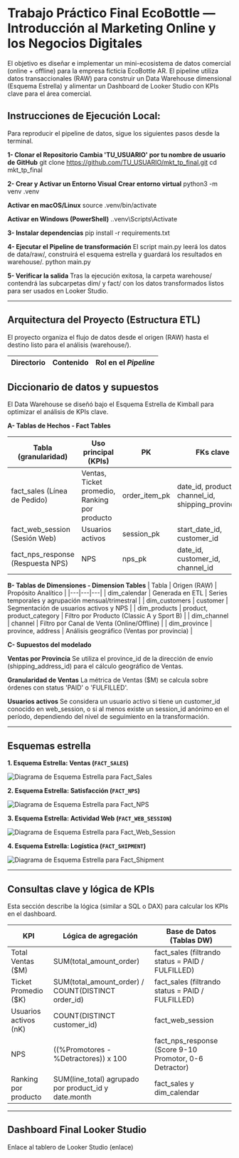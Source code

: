 # Trabajo Práctico Final EcoBottle — Introducción al Marketing Online y los Negocios Digitales

El objetivo es diseñar e implementar un mini-ecosistema de datos comercial (online + offline) para la empresa ficticia EcoBottle AR. El pipeline utiliza datos transaccionales (RAW) para construir un Data Warehouse dimensional (Esquema Estrella) y alimentar un Dashboard de Looker Studio con KPIs clave para el área comercial.

## Instrucciones de Ejecución Local:
Para reproducir el pipeline de datos, sigue los siguientes pasos desde la terminal.

**1- Clonar el Repositorio**
**Cambia 'TU_USUARIO' por tu nombre de usuario de GitHub**
git clone https://github.com/TU_USUARIO/mkt_tp_final.git
cd mkt_tp_final

**2- Crear y Activar un Entorno Visual**
**Crear entorno virtual**
python3 -m venv .venv

**Activar en macOS/Linux**
source .venv/bin/activate

**Activar en Windows (PowerShell)**
.\.venv\Scripts\Activate

**3- Instalar dependencias**
pip install -r requirements.txt

**4- Ejecutar el Pipeline de transformación**
El script main.py leerá los datos de data/raw/, construirá el esquema estrella y guardará los resultados en warehouse/.
python main.py

**5- Verificar la salida**
Tras la ejecución exitosa, la carpeta warehouse/ contendrá las subcarpetas dim/ y fact/ con los datos transformados listos para ser usados en Looker Studio.


---

## Arquitectura del Proyecto (Estructura ETL)

El proyecto organiza el flujo de datos desde el origen (RAW) hasta el destino listo para el análisis (warehouse/).

| Directorio | Contenido | Rol en el *Pipeline* |
|---|---|---|





## Diccionario de datos y supuestos
El Data Warehouse se diseñó bajo el Esquema Estrella de Kimball para optimizar el análisis de KPIs clave.

**A- Tablas de Hechos - Fact Tables**

| Tabla (granularidad) | Uso principal (KPIs) | PK | FKs clave |
|---|---|---|---|
| fact_sales (Línea de Pedido) | Ventas, Ticket promedio, Ranking por producto | order_item_pk | date_id, product_id, channel_id, shipping_province_id |
| fact_web_session (Sesión Web) | Usuarios activos  | session_pk | start_date_id, customer_id |
| fact_nps_response (Respuesta NPS) | NPS | nps_pk | date_id, customer_id, channel_id |

**B- Tablas de Dimensiones - Dimension Tables**
| Tabla | Origen (RAW) | Propósito Analítico |
|---|---|---|
| dim_calendar | Generada en ETL | Series temporales y agrupación mensual/trimestral |
| dim_customers | customer | Segmentación de usuarios activos y NPS |
| dim_products | product, product_category | Filtro por Producto (Classic A y Sport B) |
| dim_channel | channel | Filtro por Canal de Venta (Online/Offline) |
| dim_province | province, address | Análisis geográfico (Ventas por provincia) |

**C- Supuestos del modelado**

**Ventas por Provincia**
Se utiliza el province_id de la dirección de envío (shipping_address_id) para el cálculo geográfico de Ventas.

**Granularidad de Ventas**
La métrica de Ventas ($M) se calcula sobre órdenes con status 'PAID' o 'FULFILLED'.

**Usuarios activos**
Se considera un usuario activo si tiene un customer_id conocido en web_session, o si al menos existe un session_id anónimo en el período, dependiendo del nivel de seguimiento en la transformación.

---

## Esquemas estrella

**1. Esquema Estrella: Ventas (`FACT_SALES`)**

![Diagrama de Esquema Estrella para Fact_Sales](assets/esquema_1_fact_sales.png)

**2. Esquema Estrella: Satisfacción (`FACT_NPS`)**

![Diagrama de Esquema Estrella para Fact_NPS](assets/esquema_2_fact_nps.png)

**3. Esquema Estrella: Actividad Web (`FACT_WEB_SESSION`)**

![Diagrama de Esquema Estrella para Fact_Web_Session](assets/esquema_3_fact_web_session.png)

**4. Esquema Estrella: Logística (`FACT_SHIPMENT`)**

![Diagrama de Esquema Estrella para Fact_Shipment](assets/esquema_4_fact_shipment.png)

---


## Consultas clave y lógica de KPIs

Esta sección describe la lógica (similar a SQL o DAX) para calcular los KPIs en el dashboard.

| KPI | Lógica de agregación | Base de Datos (Tablas DW) |
|---|---|---|
| Total Ventas ($M) | SUM(total_amount_order) | fact_sales (filtrando status = PAID / FULFILLED) |
| Ticket Promedio ($K) | SUM(total_amount_order) / COUNT(DISTINCT order_id) | fact_sales (filtrando status = PAID / FULFILLED) |
| Usuarios activos (nK) | COUNT(DISTINCT customer_id) | fact_web_session |
| NPS | ((%Promotores - %Detractores)) x 100 | fact_nps_response (Score 9-10 Promotor, 0-6 Detractor) |
| Ranking por producto | SUM(line_total) agrupado por product_id y date.month | fact_sales y dim_calendar |

---

## Dashboard Final Looker Studio
Enlace al tablero de Looker Studio
(enlace)
